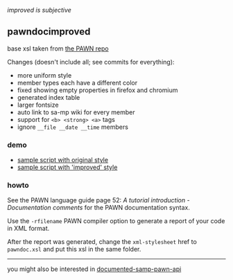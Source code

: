 
_improved is subjective_

## pawndocimproved

base xsl taken from [the PAWN repo](https://github.com/compuphase/pawn)

Changes (doesn't include all; see commits for everything):
* more uniform style
* member types each have a different color
* fixed showing empty properties in firefox and chromium
* generated index table
* larger fontsize
* auto link to sa-mp wiki for every member
* support for `<b> <strong> <a>` tags
* ignore `__file __date __time` members

### demo

* [sample script with original style](https://yugecin.github.io/pawndocimproved/report1.xml)
* [sample script with 'improved' style](https://yugecin.github.io/pawndocimproved/report2.xml)

### howto

See the PAWN language guide page 52: _A tutorial introduction - Documentation comments_ for the PAWN documentation syntax.

Use the `-rfilename` PAWN compiler option to generate a report of your code in XML format.

After the report was generated, change the `xml-stylesheet` href to `pawndoc.xsl` and put this xsl in the same folder.

---

you might also be interested in [documented-samp-pawn-api](https://github.com/basdon/documented-samp-pawn-api)
